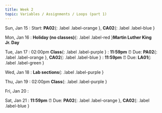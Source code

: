```yaml
---
title: Week 2
topic: Variables / Assignments / Loops (part 1)
---
```

Sun, Jan 15
: Start: **PA02**{: .label .label-orange }, **CA02**{: .label .label-blue }


Mon, Jan 16
: **Holiday (no classes)**{: .label .label-red }**Martin Luther King Jr. Day**


Tue, Jan 17
: 02:00pm **Class**{: .label .label-purple }
: **11:59pm**  ⏰  Due: **PA02**{: .label .label-orange }, **CA02**{: .label .label-blue }
: **11:59pm**  ⏰  Due: **LA01**{: .label .label-green }


Wed, Jan 18
: **Lab sections**{: .label .label-purple }


Thu, Jan 19
: 02:00pm **Class**{: .label .label-purple } 


Fri, Jan 20
: [](#)

Sat, Jan 21
: **11:59pm**  ⏰  Due: **PA02**{: .label .label-orange }, **CA02**{: .label .label-blue }
